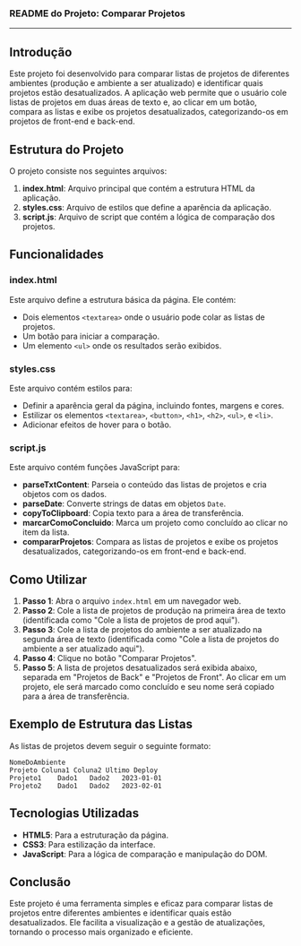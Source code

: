 ### README do Projeto: Comparar Projetos

---

## Introdução

Este projeto foi desenvolvido para comparar listas de projetos de diferentes ambientes (produção e ambiente a ser
atualizado) e identificar quais projetos estão desatualizados. A aplicação web permite que o usuário cole listas de
projetos em duas áreas de texto e, ao clicar em um botão, compara as listas e exibe os projetos desatualizados,
categorizando-os em projetos de front-end e back-end.

## Estrutura do Projeto

O projeto consiste nos seguintes arquivos:

1. **index.html**: Arquivo principal que contém a estrutura HTML da aplicação.
2. **styles.css**: Arquivo de estilos que define a aparência da aplicação.
3. **script.js**: Arquivo de script que contém a lógica de comparação dos projetos.

## Funcionalidades

### index.html

Este arquivo define a estrutura básica da página. Ele contém:

- Dois elementos `<textarea>` onde o usuário pode colar as listas de projetos.
- Um botão para iniciar a comparação.
- Um elemento `<ul>` onde os resultados serão exibidos.

### styles.css

Este arquivo contém estilos para:

- Definir a aparência geral da página, incluindo fontes, margens e cores.
- Estilizar os elementos `<textarea>`, `<button>`, `<h1>`, `<h2>`, `<ul>`, e `<li>`.
- Adicionar efeitos de hover para o botão.

### script.js

Este arquivo contém funções JavaScript para:

- **parseTxtContent**: Parseia o conteúdo das listas de projetos e cria objetos com os dados.
- **parseDate**: Converte strings de datas em objetos `Date`.
- **copyToClipboard**: Copia texto para a área de transferência.
- **marcarComoConcluido**: Marca um projeto como concluído ao clicar no item da lista.
- **compararProjetos**: Compara as listas de projetos e exibe os projetos desatualizados, categorizando-os em front-end
  e back-end.

## Como Utilizar

1. **Passo 1**: Abra o arquivo `index.html` em um navegador web.
2. **Passo 2**: Cole a lista de projetos de produção na primeira área de texto (identificada como "Cole a lista de
   projetos de prod aqui").
3. **Passo 3**: Cole a lista de projetos do ambiente a ser atualizado na segunda área de texto (identificada como "Cole
   a lista de projetos do ambiente a ser atualizado aqui").
4. **Passo 4**: Clique no botão "Comparar Projetos".
5. **Passo 5**: A lista de projetos desatualizados será exibida abaixo, separada em "Projetos de Back" e "Projetos de
   Front". Ao clicar em um projeto, ele será marcado como concluído e seu nome será copiado para a área de
   transferência.

## Exemplo de Estrutura das Listas

As listas de projetos devem seguir o seguinte formato:

```
NomeDoAmbiente
Projeto	Coluna1	Coluna2	Ultimo Deploy
Projeto1	Dado1	Dado2	2023-01-01
Projeto2	Dado1	Dado2	2023-02-01
```

## Tecnologias Utilizadas

- **HTML5**: Para a estruturação da página.
- **CSS3**: Para estilização da interface.
- **JavaScript**: Para a lógica de comparação e manipulação do DOM.

## Conclusão

Este projeto é uma ferramenta simples e eficaz para comparar listas de projetos entre diferentes ambientes e identificar
quais estão desatualizados. Ele facilita a visualização e a gestão de atualizações, tornando o processo mais organizado
e eficiente.
